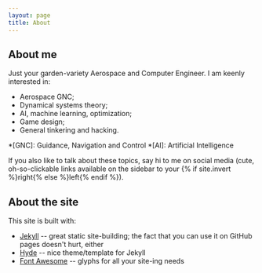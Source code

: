 ```yaml
---
layout: page
title: About
---
```


## About me

Just your garden-variety Aerospace and Computer Engineer. I am keenly interested in:

* Aerospace GNC;
* Dynamical systems theory;
* AI, machine learning, optimization;
* Game design;
* General tinkering and hacking.

*[GNC]: Guidance, Navigation and Control
*[AI]: Artificial Intelligence

If you also like to talk about these topics, say hi to me on social media (cute, oh-so-clickable links available on the sidebar to your {% if site.invert %}right{% else %}left{% endif %}).

## About the site

This site is built with:

* [Jekyll](http://jekyllrb.com) -- great static site-building; the fact that you can use it on GitHub pages doesn't hurt, either
* [Hyde](http://hyde.getpoole.com) -- nice theme/template for Jekyll
* [Font Awesome](https://fortawesome.github.io/Font-Awesome) -- glyphs for all your site-ing needs
